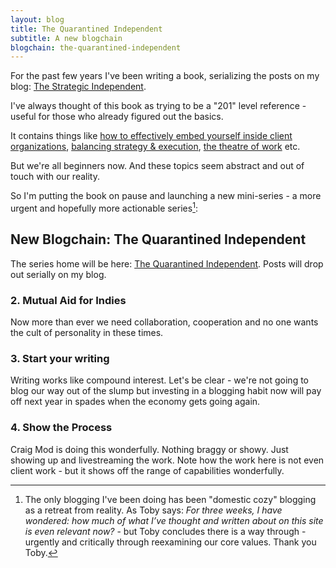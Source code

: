 ```yaml
---
layout: blog
title: The Quarantined Independent
subtitle: A new blogchain
blogchain: the-quarantined-independent
---
```


For the past few years I've been writing a book, serializing the posts on my blog: [The Strategic Independent](https://tomcritchlow.com/strategy/).

I've always thought of this book as trying to be a "201" level reference - useful for those who already figured out the basics.

It contains things like [how to effectively embed yourself inside client organizations](https://tomcritchlow.com/2017/07/18/the-consultants-grain/), [balancing strategy & execution](https://tomcritchlow.com/2019/04/04/the-strategic-independent/), [the theatre of work](https://tomcritchlow.com/2019/11/18/yes-and/) etc.

But we're all beginners now. And these topics seem abstract and out of touch with our reality.

So I'm putting the book on pause and launching a new mini-series - a more urgent and hopefully more actionable series[^toby]:

[^toby]: The only blogging I've been doing has been "domestic cozy" blogging as a retreat from reality. As Toby says: *For three weeks, I have wondered: how much of what I’ve thought and written about on this site is even relevant now?* - but Toby concludes there is a way through - urgently and critically through reexamining our core values. Thank you Toby.

## New Blogchain: The Quarantined Independent

The series home will be here: [The Quarantined Independent](https://tomcritchlow.com/blogchains/the-quarantined-independent/). Posts will drop out serially on my blog.

### 2. Mutual Aid for Indies

Now more than ever we need collaboration, cooperation and no one wants the cult of personality in these times.



### 3. Start your writing

Writing works like compound interest. Let's be clear - we're not going to blog our way out of the slump but investing in a blogging habit now will pay off next year in spades when the economy gets going again.



### 4. Show the Process

Craig Mod is doing this wonderfully. Nothing braggy or showy. Just showing up and livestreaming the work. Note how the work here is not even client work - but it shows off the range of capabilities wonderfully.

<blockquote class='twitter-tweet'data-conversation='none'><a href=https://twitter.com/craigmod/status/1247474623991566336?s=19></a></blockquote> <script async src='https://platform.twitter.com/widgets.js' charset='utf-8'></script>



